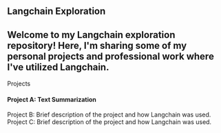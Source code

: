 ## Langchain Exploration
## Welcome to my Langchain exploration repository! Here, I'm sharing some of my personal projects and professional work where I've utilized Langchain.

Projects
#### Project A: Text Summarization
Project B: Brief description of the project and how Langchain was used.
Project C: Brief description of the project and how Langchain was used.
